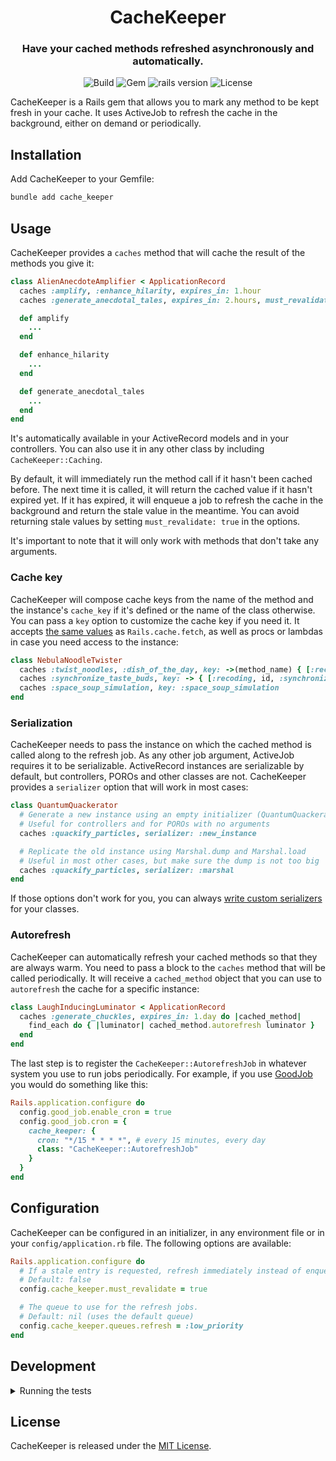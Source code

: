 <h1 align="center">
  CacheKeeper
  <br>
</h1>

<h3 align="center">Have your cached methods refreshed asynchronously and automatically.</h3>

<p align="center">
  <img alt="Build" src="https://img.shields.io/github/actions/workflow/status/martinzamuner/cache_keeper/ci.yml?branch=main">
  <img alt="Gem" src="https://img.shields.io/gem/v/cache_keeper">
  <img alt="rails version" src="https://img.shields.io/badge/rails-%3E%3D%206.1.0-informational">
  <img alt="License" src="https://img.shields.io/github/license/martinzamuner/cache_keeper">
</p>

CacheKeeper is a Rails gem that allows you to mark any method to be kept fresh in your cache. It uses ActiveJob to refresh the cache in the background, either on demand or periodically.


## Installation

Add CacheKeeper to your Gemfile:

```sh
bundle add cache_keeper
```


## Usage

CacheKeeper provides a `caches` method that will cache the result of the methods you give it:

```ruby
class AlienAnecdoteAmplifier < ApplicationRecord
  caches :amplify, :enhance_hilarity, expires_in: 1.hour
  caches :generate_anecdotal_tales, expires_in: 2.hours, must_revalidate: true

  def amplify
    ...
  end

  def enhance_hilarity
    ...
  end

  def generate_anecdotal_tales
    ...
  end
end
```

It's automatically available in your ActiveRecord models and in your controllers. You can also use it in any other class by including `CacheKeeper::Caching`.

By default, it will immediately run the method call if it hasn't been cached before. The next time it is called, it will return the cached value if it hasn't expired yet. If it has expired, it will enqueue a job to refresh the cache in the background and return the stale value in the meantime. You can avoid returning stale values by setting `must_revalidate: true` in the options.

It's important to note that it will only work with methods that don't take any arguments.

### Cache key

CacheKeeper will compose cache keys from the name of the method and the instance's `cache_key` if it's defined or the name of the class otherwise. You can pass a `key` option to customize the cache key if you need it. It accepts [the same values](https://guides.rubyonrails.org/caching_with_rails.html#cache-keys) as `Rails.cache.fetch`, as well as procs or lambdas in case you need access to the instance:

```ruby
class NebulaNoodleTwister
  caches :twist_noodles, :dish_of_the_day, key: ->(method_name) { [:recoding, id, method_name] }
  caches :synchronize_taste_buds, key: -> { [:recoding, id, :synchronize_taste_buds] }
  caches :space_soup_simulation, key: :space_soup_simulation
end
```

### Serialization

CacheKeeper needs to pass the instance on which the cached method is called along to the refresh job. As any other job argument, ActiveJob requires it to be serializable. ActiveRecord instances are serializable by default, but controllers, POROs and other classes are not. CacheKeeper provides a `serializer` option that will work in most cases:

```ruby
class QuantumQuackerator
  # Generate a new instance using an empty initializer (QuantumQuackerator.new)
  # Useful for controllers and for POROs with no arguments
  caches :quackify_particles, serializer: :new_instance

  # Replicate the old instance using Marshal.dump and Marshal.load
  # Useful in most other cases, but make sure the dump is not too big
  caches :quackify_particles, serializer: :marshal
end
```

If those options don't work for you, you can always [write custom serializers](https://guides.rubyonrails.org/active_job_basics.html#serializers) for your classes.

### Autorefresh

CacheKeeper can automatically refresh your cached methods so that they are always warm. You need to pass a block to the `caches` method that will be called periodically. It will receive a `cached_method` object that you can use to `autorefresh` the cache for a specific instance:

```ruby
class LaughInducingLuminator < ApplicationRecord
  caches :generate_chuckles, expires_in: 1.day do |cached_method|
    find_each do { |luminator| cached_method.autorefresh luminator }
  end
end
```

The last step is to register the `CacheKeeper::AutorefreshJob` in whatever system you use to run jobs periodically. For example, if you use [GoodJob](https://github.com/bensheldon/good_job) you would do something like this:

```ruby
Rails.application.configure do
  config.good_job.enable_cron = true
  config.good_job.cron = {
    cache_keeper: {
      cron: "*/15 * * * *", # every 15 minutes, every day
      class: "CacheKeeper::AutorefreshJob"
    }
  }
end
```


## Configuration

CacheKeeper can be configured in an initializer, in any environment file or in your `config/application.rb` file. The following options are available:

```ruby
Rails.application.configure do
  # If a stale entry is requested, refresh immediately instead of enqueuing a refresh job.
  # Default: false
  config.cache_keeper.must_revalidate = true

  # The queue to use for the refresh jobs.
  # Default: nil (uses the default queue)
  config.cache_keeper.queues.refresh = :low_priority
end
```


## Development

<details>
  <summary>Running the tests</summary><br>

  - You can run the whole suite with `./bin/test test/**/*_test.rb`
</details>


## License

CacheKeeper is released under the [MIT License](https://opensource.org/licenses/MIT).

